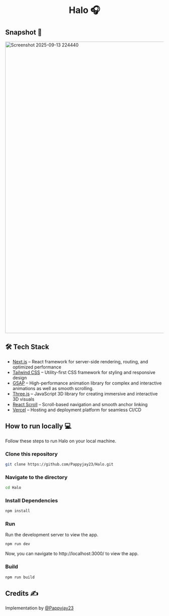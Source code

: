 <div align="center">
	<h1> Halo 🎧</h1>
</div>

## Snapshot 📸
<img width="1917" height="927" alt="Screenshot 2025-09-13 224440" src="https://github.com/user-attachments/assets/bf1cb3dc-b392-4b7e-bf66-b956ae096171" />


## 🛠 Tech Stack

- [Next.js](https://nextjs.org/) – React framework for server-side rendering, routing, and optimized performance  
- [Tailwind CSS](https://tailwindcss.com/) – Utility-first CSS framework for styling and responsive design  
- [GSAP](https://gsap.com/) – High-performance animation library for complex and interactive animations as well as smooth scrolling.  
- [Three.js](https://threejs.org/) – JavaScript 3D library for creating immersive and interactive 3D visuals 
- [React Scroll](https://www.npmjs.com/package/react-scroll) – Scroll-based navigation and smooth anchor linking  
- [Vercel](https://vercel.com/) – Hosting and deployment platform for seamless CI/CD  

## How to run locally 💻

Follow these steps to run Halo on your local machine.

### Clone this repository

```bash
git clone https://github.com/Pappyjay23/Halo.git
```

### Navigate to the directory

```bash
cd Halo
```

### Install Dependencies

```bash
npm install
```

### Run

Run the development server to view the app.

```bash
npm run dev
```

Now, you can navigate to http://localhost:3000/ to view the app.

### Build

```bash
npm run build
```

## Credits ✍

Implementation by [@Pappyjay23](https://github.com/Pappyjay23)
